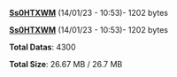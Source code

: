 [**Ss0HTXWM**](/data/Ss0HTXWM.txt) (14/01/23 - 10:53)- 1202 bytes

[**Ss0HTXWM**](/data/Ss0HTXWM.txt) (14/01/23 - 10:53)- 1202 bytes

**Total Datas**: 4300

**Total Size**: 26.67 MB / 26.7 MB
